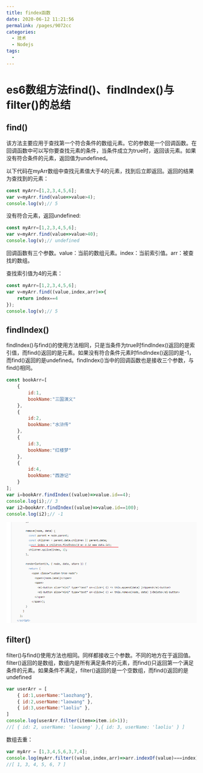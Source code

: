 ```yaml
---
title: findex函数
date: 2020-06-12 11:21:56
permalink: /pages/9072cc
categories: 
  - 技术
  - Nodejs
tags: 
  - 
---
```

# es6数组方法find()、findIndex()与filter()的总结



## find()

该方法主要应用于查找第一个符合条件的数组元素。它的参数是一个回调函数。在回调函数中可以写你要查找元素的条件，当条件成立为true时，返回该元素。如果没有符合条件的元素，返回值为undefined。

以下代码在myArr数组中查找元素值大于4的元素，找到后立即返回。返回的结果为查找到的元素：



```jsx
const myArr=[1,2,3,4,5,6];
var v=myArr.find(value=>value>4);
console.log(v);// 5
```

没有符合元素，返回undefined:



```jsx
const myArr=[1,2,3,4,5,6];
var v=myArr.find(value=>value>40);
console.log(v);// undefined
```

回调函数有三个参数。value：当前的数组元素。index：当前索引值。arr：被查找的数组。

查找索引值为4的元素：



```jsx
const myArr=[1,2,3,4,5,6];
var v=myArr.find((value,index,arr)=>{
    return index==4
});
console.log(v);// 5
```

## findIndex()

findIndex()与find()的使用方法相同，只是当条件为true时findIndex()返回的是索引值，而find()返回的是元素。如果没有符合条件元素时findIndex()返回的是-1，而find()返回的是undefined。findIndex()当中的回调函数也是接收三个参数，与find()相同。



```jsx
const bookArr=[
    {
        id:1,
        bookName:"三国演义"
    },
    {
        id:2,
        bookName:"水浒传"
    },
    {
        id:3,
        bookName:"红楼梦"
    },
    {
        id:4,
        bookName:"西游记"
    }
];
var i=bookArr.findIndex((value)=>value.id==4);
console.log(i);// 3
var i2=bookArr.findIndex((value)=>value.id==100);
console.log(i2);// -1
```

![image-20200612112504109](../img/image-20200612112504109.png)



## filter()

filter()与find()使用方法也相同。同样都接收三个参数。不同的地方在于返回值。filter()返回的是数组，数组内是所有满足条件的元素，而find()只返回第一个满足条件的元素。如果条件不满足，filter()返回的是一个空数组，而find()返回的是undefined



```jsx
var userArr = [
    { id:1,userName:"laozhang"},
    { id:2,userName:"laowang" },
    { id:3,userName:"laoliu" },
]
console.log(userArr.filter(item=>item.id>1));
//[ { id: 2, userName: 'laowang' },{ id: 3, userName: 'laoliu' } ]
```

数组去重：



```jsx
var myArr = [1,3,4,5,6,3,7,4];
console.log(myArr.filter((value,index,arr)=>arr.indexOf(value)===index));
//[ 1, 3, 4, 5, 6, 7 ]
```



